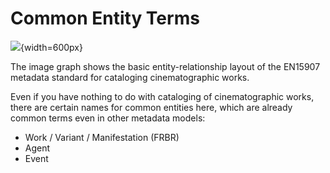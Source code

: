 
# Common Entity Terms

![](../../../images/metadata/en15907-entities.png){width=600px}

<aside class="notes">
The image graph shows the basic entity-relationship layout of the EN15907
metadata standard for cataloging cinematographic works.

Even if you have nothing to do with cataloging of cinematographic works, there
are certain names for common entities here, which are already common terms
even in other metadata models:

  * Work / Variant / Manifestation (FRBR)
  * Agent
  * Event

</aside>
